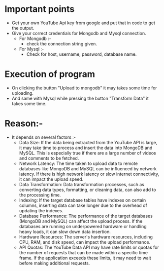 # Important points
 - Get your own YouTube Api key from google and put that in code to get the output.
 - Give your correct credentials for Mongodb and Mysql connection.
    - For Mongodb :-
       - check the connection string given.
    - For Mysql :-
       - Check for host, username, password, database name.

# Execution of program
 - On clicking the button "Upload to mongodb" it may takes some time for uploading.
 - And same with Mysql while pressing the button "Transform Data" it takes some time.
 # Reason:-
  - It depends on several factors :-
     - Data Size: If the data being extracted from the YouTube API is large, it may take time to process and insert the data into MongoDB and MySQL. This is especially true if there are a large number of videos and comments to be fetched.
     - Network Latency: The time taken to upload data to remote databases like MongoDB and MySQL can be influenced by network latency. If there is high network latency or slow internet connectivity, it can impact the upload speed.
     - Data Transformation: Data transformation processes, such as converting data types, formatting, or cleaning data, can also add to the processing time.
     - Indexing: If the target database tables have indexes on certain columns, inserting data can take longer due to the overhead of updating the indexes.
     - Database Performance: The performance of the target databases (MongoDB and MySQL) can affect the upload process. If the databases are running on underpowered hardware or handling heavy loads, it can slow down data insertion.
     - Hardware Resources: The server's hardware resources, including CPU, RAM, and disk speed, can impact the upload performance.
     - API Quotas: The YouTube Data API may have rate limits or quotas for the number of requests that can be made within a specific time frame. If the application exceeds these limits, it may need to wait before making additional requests. 
